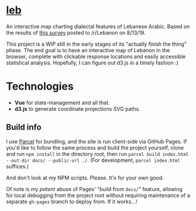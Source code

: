 # [leb](https://supposedly.github.io/leb)
An interactive map charting dialectal features of Lebanese Arabic. Based on the results of
[this survey](https://forms.gle/U4h1xtSJZ5nnv5Ku7) posted to /r/Lebanon on 8/13/19.

This project is a WIP still in the early stages of its "actually finish the thing" phase. The end goal is to have
an interactive map of Lebanon in the browser, complete with clickable response locations and easily accessible
statistical analysis. Hopefully, I can figure out d3.js in a timely fashion :)

# Technologies
- **Vue** for state-management and all that.
- **d3.js** to generate coordinate projections SVG paths.

## Build info
I use [Parcel](https://parceljs.org/) for bundling, and the site is run client-side via GitHub Pages. If you'd like
to follow the same process and build the project yourself, clone and run `npm install` in the directory root, then
run `parcel build index.html --out-dir docs/ --public-url ./`. (For development, `parcel index.html` suffices.)

And don't look at my NPM scripts. Please. It's for your own good.

Of note is my *patent* abuse of Pages' "build from `docs/`" feature, allowing for local debugging from the project
root without requiring maintenance of a separate `gh-pages` branch to deploy from. If it works...!
